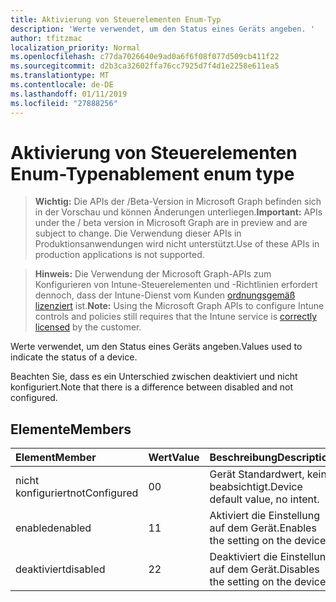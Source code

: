 ```yaml
---
title: Aktivierung von Steuerelementen Enum-Typ
description: 'Werte verwendet, um den Status eines Geräts angeben. '
author: tfitzmac
localization_priority: Normal
ms.openlocfilehash: c77da7026640e9ad0a6f6f08f077d509cb411f22
ms.sourcegitcommit: d2b3ca32602ffa76cc7925d7f4d1e2258e611ea5
ms.translationtype: MT
ms.contentlocale: de-DE
ms.lasthandoff: 01/11/2019
ms.locfileid: "27888256"
---
```

# <a name="enablement-enum-type"></a><span data-ttu-id="ebfee-103">Aktivierung von Steuerelementen Enum-Typ</span><span class="sxs-lookup"><span data-stu-id="ebfee-103">enablement enum type</span></span>

> <span data-ttu-id="ebfee-104">**Wichtig:** Die APIs der /Beta-Version in Microsoft Graph befinden sich in der Vorschau und können Änderungen unterliegen.</span><span class="sxs-lookup"><span data-stu-id="ebfee-104">**Important:** APIs under the / beta version in Microsoft Graph are in preview and are subject to change.</span></span> <span data-ttu-id="ebfee-105">Die Verwendung dieser APIs in Produktionsanwendungen wird nicht unterstützt.</span><span class="sxs-lookup"><span data-stu-id="ebfee-105">Use of these APIs in production applications is not supported.</span></span>

> <span data-ttu-id="ebfee-106">**Hinweis:** Die Verwendung der Microsoft Graph-APIs zum Konfigurieren von Intune-Steuerelementen und -Richtlinien erfordert dennoch, dass der Intune-Dienst vom Kunden [ordnungsgemäß lizenziert](https://go.microsoft.com/fwlink/?linkid=839381) ist.</span><span class="sxs-lookup"><span data-stu-id="ebfee-106">**Note:** Using the Microsoft Graph APIs to configure Intune controls and policies still requires that the Intune service is [correctly licensed](https://go.microsoft.com/fwlink/?linkid=839381) by the customer.</span></span>

<span data-ttu-id="ebfee-107">Werte verwendet, um den Status eines Geräts angeben.</span><span class="sxs-lookup"><span data-stu-id="ebfee-107">Values used to indicate the status of a device.</span></span> 

<span data-ttu-id="ebfee-108">Beachten Sie, dass es ein Unterschied zwischen deaktiviert und nicht konfiguriert.</span><span class="sxs-lookup"><span data-stu-id="ebfee-108">Note that there is a difference between disabled and not configured.</span></span>

## <a name="members"></a><span data-ttu-id="ebfee-109">Elemente</span><span class="sxs-lookup"><span data-stu-id="ebfee-109">Members</span></span>
|<span data-ttu-id="ebfee-110">Element</span><span class="sxs-lookup"><span data-stu-id="ebfee-110">Member</span></span>|<span data-ttu-id="ebfee-111">Wert</span><span class="sxs-lookup"><span data-stu-id="ebfee-111">Value</span></span>|<span data-ttu-id="ebfee-112">Beschreibung</span><span class="sxs-lookup"><span data-stu-id="ebfee-112">Description</span></span>|
|:---|:---|:---|
|<span data-ttu-id="ebfee-113">nicht konfiguriert</span><span class="sxs-lookup"><span data-stu-id="ebfee-113">notConfigured</span></span>|<span data-ttu-id="ebfee-114">0</span><span class="sxs-lookup"><span data-stu-id="ebfee-114">0</span></span>|<span data-ttu-id="ebfee-115">Gerät Standardwert, keine beabsichtigt.</span><span class="sxs-lookup"><span data-stu-id="ebfee-115">Device default value, no intent.</span></span>|
|<span data-ttu-id="ebfee-116">enabled</span><span class="sxs-lookup"><span data-stu-id="ebfee-116">enabled</span></span>|<span data-ttu-id="ebfee-117">1</span><span class="sxs-lookup"><span data-stu-id="ebfee-117">1</span></span>|<span data-ttu-id="ebfee-118">Aktiviert die Einstellung auf dem Gerät.</span><span class="sxs-lookup"><span data-stu-id="ebfee-118">Enables the setting on the device.</span></span>|
|<span data-ttu-id="ebfee-119">deaktiviert</span><span class="sxs-lookup"><span data-stu-id="ebfee-119">disabled</span></span>|<span data-ttu-id="ebfee-120">2</span><span class="sxs-lookup"><span data-stu-id="ebfee-120">2</span></span>|<span data-ttu-id="ebfee-121">Deaktiviert die Einstellung auf dem Gerät.</span><span class="sxs-lookup"><span data-stu-id="ebfee-121">Disables the setting on the device.</span></span>|
